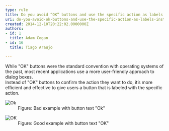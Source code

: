 ```yaml
---
type: rule
title: Do you avoid “OK” buttons and use the specific action as labels instead?
uri: do-you-avoid-ok-buttons-and-use-the-specific-action-as-labels-instead
created: 2014-12-10T20:22:02.0000000Z
authors:
- id: 1
  title: Adam Cogan
- id: 16
  title: Tiago Araujo

---
```


 While "OK" buttons were the standard convention with operating systems of the past, most recent applications use a more user-friendly approach to dialog boxes.<br>Instead of "OK" buttons to confirm the action they want to do, it’s more efficient and effective to give users a button that is labeled with the specific action.<br> <dl class="badImage"><dt>​<img src="/DesignandPresentation/RulestoBetterInterfacesGeneral/PublishingImages/OKBadExample.png" alt="Ok"></dt><dd>Figure&#58; Bad example with button text &quot;Ok&quot;</dd></dl><dl class="goodImage"><dt>​<img src="/DesignandPresentation/RulestoBetterInterfacesGeneral/PublishingImages/OKGoodExample.png" alt="OK"></dt><dd>Figure&#58; Good example with button text &quot;OK&quot;​​​</dd></dl>​​​​​  

